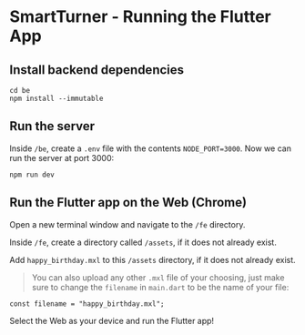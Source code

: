 # SmartTurner - Running the Flutter App


## Install backend dependencies
```
cd be
npm install --immutable
```

## Run the server
Inside `/be`, create a `.env` file with the contents `NODE_PORT=3000`. Now we can run the server at port 3000:
```
npm run dev
```

## Run the Flutter app on the Web (Chrome)
Open a new terminal window and navigate to the `/fe` directory.

Inside `/fe`, create a directory called `/assets`, if it does not already exist. 

Add `happy_birthday.mxl` to this `/assets` directory, if it does not already exist.
> You can also upload any other `.mxl` file of your choosing, just make sure to change the `filename` in `main.dart` to be the name of your file:
```
const filename = "happy_birthday.mxl";
```

Select the Web as your device and run the Flutter app!



